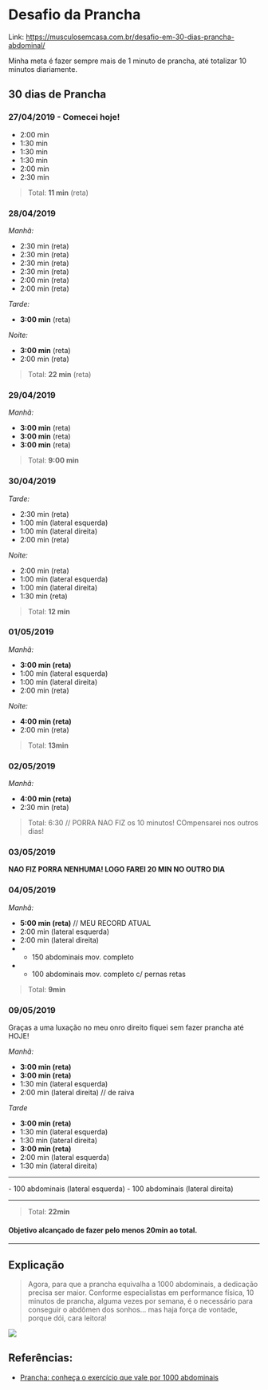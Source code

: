 # Desafio da Prancha

Link: https://musculosemcasa.com.br/desafio-em-30-dias-prancha-abdominal/

Minha meta é fazer sempre mais de 1 minuto de prancha, até totalizar 10 minutos diariamente.

## 30 dias de Prancha

### 27/04/2019 - Comecei hoje!

- 2:00 min
- 1:30 min
- 1:30 min
- 1:30 min
- 2:00 min
- 2:30 min

> Total: **11 min** (reta)

### 28/04/2019

*Manhã:*
- 2:30 min (reta)
- 2:30 min (reta)
- 2:30 min (reta)
- 2:30 min (reta)
- 2:00 min (reta)
- 2:00 min (reta)

*Tarde:*
- **3:00 min** (reta)

*Noite:*
- **3:00 min** (reta)
- 2:00 min (reta)

> Total: **22 min** (reta)


### 29/04/2019

*Manhã:*
- **3:00 min** (reta)
- **3:00 min** (reta)
- **3:00 min** (reta)

> Total: **9:00 min**

### 30/04/2019

*Tarde:*
- 2:30 min (reta)
- 1:00 min (lateral esquerda)
- 1:00 min (lateral direita)
- 2:00 min (reta)

*Noite:*
- 2:00 min (reta)
- 1:00 min (lateral esquerda)
- 1:00 min (lateral direita)
- 1:30 min (reta)

> Total: **12 min**

### 01/05/2019

*Manhã:*
- **3:00 min (reta)**
- 1:00 min (lateral esquerda)
- 1:00 min (lateral direita)
- 2:00 min (reta)

*Noite:*
- **4:00 min (reta)**
- 2:00 min (reta)

> Total: **13min**


### 02/05/2019

*Manhã:*
- **4:00 min (reta)**
- 2:30 min (reta)

> Total: 6:30 // PORRA NAO FIZ os 10 minutos! COmpensarei nos outros dias!


### 03/05/2019

**NAO FIZ PORRA NENHUMA! LOGO FAREI 20 MIN NO OUTRO DIA** 


### 04/05/2019

*Manhã:*
- **5:00 min (reta)** // MEU RECORD ATUAL
- 2:00 min (lateral esquerda)
- 2:00 min (lateral direita)
- + 150 abdominais mov. completo 
- + 100 abdominais mov. completo c/ pernas retas

> Total: **9min**


### 09/05/2019

Graças a uma luxação no meu onro direito fiquei sem fazer prancha até HOJE!

*Manhã:*
- **3:00 min (reta)**
- **3:00 min (reta)**
- 1:30 min (lateral esquerda)
- 2:00 min (lateral direita) // de raiva

*Tarde* 
- **3:00 min (reta)**
- 1:30 min (lateral esquerda)
- 1:30 min (lateral direita)
- **3:00 min (reta)**
- 2:00 min (lateral esquerda)
- 1:30 min (lateral direita)
<hr>
- 100 abdominais (lateral esquerda)
- 100 abdominais (lateral direita)
<hr>


> Total: **22min**

#### Objetivo alcançado de fazer pelo menos 20min ao total.


<hr>


## Explicação 


> Agora, para que a prancha equivalha a 1000 abdominais, a dedicação precisa ser maior. Conforme especialistas em performance física, 10 minutos de prancha, alguma vezes por semana, é o necessário para conseguir o abdômen dos sonhos… mas haja força de vontade, porque dói, cara leitora!


![](https://i.imgur.com/MluXv7f.jpg)

## Referências:

- [Prancha: conheça o exercício que vale por 1000 abdominais](https://areademulher.r7.com/beleza/prancha-conheca-o-exercicio-que-vale-por-1000-abdominais/)